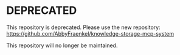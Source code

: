 # DEPRECATED  
  
This repository is deprecated. Please use the new repository:  
https://github.com/AbbyFraenkel/knowledge-storage-mcp-system  
  
This repository will no longer be maintained.  
